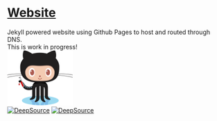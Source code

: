 # [Website](https://devdot4.com)
Jekyll powered website using Github Pages to host and routed through DNS.
<br/>
This is work in progress!
<br/>
<img src="octojekyll.png" width="30%">
<br/>
[![DeepSource](https://deepsource.io/gh/devdot4/devdot4.github.io.svg/?label=active+issues&show_trend=true)](https://deepsource.io/gh/devdot4/devdot4.github.io/?ref=repository-badge)
[![DeepSource](https://deepsource.io/gh/devdot4/devdot4.github.io.svg/?label=resolved+issues&show_trend=true)](https://deepsource.io/gh/devdot4/devdot4.github.io/?ref=repository-badge)
